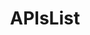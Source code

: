 ---
title: 'APIsList'
description: 'The Public APIs List, a curated list for the public web Apis'
link: 'https://apislist.com/'
imageURL: 'https://res.cloudinary.com/dc6mrv5cb/image/upload/v1718796235/personal-resources/apis/apislist.com__y8okl8_s2y8qj.webp'
---
